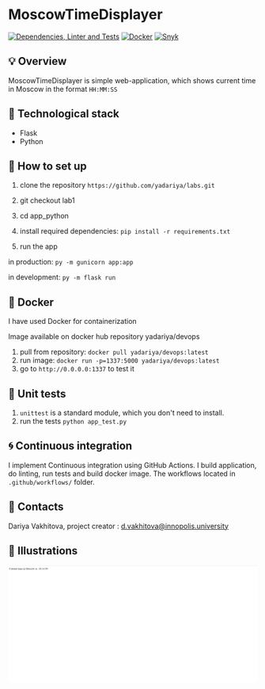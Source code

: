 # MoscowTimeDisplayer

[![Dependencies, Linter and Tests](https://github.com/yadariya/labs/actions/workflows/python.yaml/badge.svg)](https://github.com/yadariya/labs/actions/workflows/python.yaml)
[![Docker](https://github.com/yadariya/labs/actions/workflows/docker_python.yaml/badge.svg)](https://github.com/yadariya/labs/actions/workflows/docker_python.yaml)
[![Snyk](https://github.com/yadariya/labs/actions/workflows/snyk.yaml/badge.svg)](https://github.com/yadariya/labs/actions/workflows/snyk.yaml)

## :bulb: Overview

MoscowTimeDisplayer is simple web-application, which shows current time in Moscow in the format `HH:MM:SS`

## :rocket: Technological stack

- Flask
- Python

## :hammer: How to set up

1. clone the repository `https://github.com/yadariya/labs.git`
2. git checkout lab1
3. cd app_python

4. install required dependencies:
   `pip install -r requirements.txt`

5. run the app

in production:
`py -m gunicorn app:app`

in development:
`py -m flask run`

## :whale: Docker

I have used Docker for containerization

Image available on docker hub repository yadariya/devops

1. pull from repository: `docker pull yadariya/devops:latest`
2. run image: `docker run -p=1337:5000 yadariya/devops:latest`
3. go to `http://0.0.0.0:1337` to test it

## :pushpin: Unit tests

1. `unittest` is a standard module, which you don't need to install.
2. run the tests `python app_test.py`

## :cyclone: Continuous integration

I implement Continuous integration using GitHub Actions. I build application, do linting, run tests and build docker
image.
The workflows located in `.github/workflows/` folder.

## :pencil: Contacts

Dariya Vakhitova, project creator : d.vakhitova@innopolis.university

## :tada: Illustrations

![img.png](../img.png)
